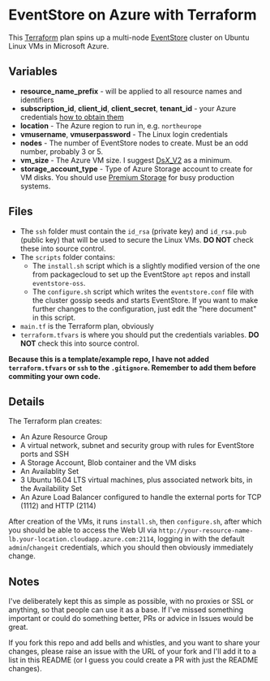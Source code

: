 # EventStore on Azure with Terraform

This [Terraform](https://www.terraform.io) plan spins up a multi-node [EventStore](https://geteventstore.com) cluster on Ubuntu Linux VMs in Microsoft Azure.

## Variables

- **resource_name_prefix** - will be applied to all resource names and identifiers
- **subscription_id**, **client_id**, **client_secret**, **tenant_id** - your Azure credentials [how to obtain them](https://www.terraform.io/docs/providers/azurerm/index.html#creating-credentials)
- **location** - The Azure region to run in, e.g. `northeurope`
- **vmusername**, **vmuserpassword** - The Linux login credentials
- **nodes** - The number of EventStore nodes to create. Must be an odd number, probably 3 or 5.
- **vm_size** - The Azure VM size. I suggest [Ds*X*_V2](https://docs.microsoft.com/en-us/azure/virtual-machines/virtual-machines-linux-sizes#dsv2-series) as a minimum.
- **storage_account_type** - Type of Azure Storage account to create for VM disks. You should use [Premium Storage](https://docs.microsoft.com/en-us/azure/storage/storage-premium-storage) for busy production systems.

## Files

- The `ssh` folder must contain the `id_rsa` (private key) and `id_rsa.pub` (public key) that will be used to secure the Linux VMs. **DO NOT** check these into source control.
- The `scripts` folder contains: 
  - The `install.sh` script which is a slightly modified version of the one from packagecloud to set up the EventStore `apt` repos and install `eventstore-oss`.
  - The `configure.sh` script which writes the `eventstore.conf` file with the cluster gossip seeds and starts EventStore. If you want to make further changes to the configuration, just edit the "here document" in this script.
- `main.tf` is the Terraform plan, obviously
- `terraform.tfvars` is where you should put the credentials variables. **DO NOT** check this into source control.

**Because this is a template/example repo, I have not added `terraform.tfvars` or `ssh` to the `.gitignore`. Remember to add them before commiting your own code.**

## Details ##

The Terraform plan creates:

- An Azure Resource Group
- A virtual network, subnet and security group with rules for EventStore ports and SSH
- A Storage Account, Blob container and the VM disks
- An Availablity Set
- 3 Ubuntu 16.04 LTS virtual machines, plus associated network bits, in the Availability Set
- An Azure Load Balancer configured to handle the external ports for TCP (1112) and HTTP (2114)

After creation of the VMs, it runs `install.sh`, then `configure.sh`, after which you should be able to access the Web UI via
`http://your-resource-name-lb.your-location.cloudapp.azure.com:2114`, logging in with the default `admin`/`changeit` credentials,
which you should then obviously immediately change.

## Notes

I've deliberately kept this as simple as possible, with no proxies or SSL or anything, so that people can use it as a base.
If I've missed something important or could do something better, PRs or advice in Issues would be great.

If you fork this repo and add bells and whistles, and you want to share your changes, please raise an issue with the URL of your
fork and I'll add it to a list in this README (or I guess you could create a PR with just the README changes).